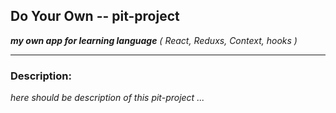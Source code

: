 ## Do Your Own -- pit-project
***my own app for learning language*** *( React, Reduxs, Context, hooks )*

<hr>

### Description:

*here should be description of this pit-project ...*


